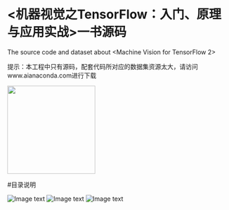 # <机器视觉之TensorFlow：入门、原理与应用实战>一书源码
The source code and dataset about &lt;Machine Vision for TensorFlow 2>



提示：本工程中只有源码，配套代码所对应的数据集资源太大，请访问www.aianaconda.com进行下载

<img src="https://www.aianaconda.com/static/code/shijuetf2.jpeg" width="200" />


#目录说明

![Image text](https://www.aianaconda.com/static/code/tf2_t1.png)
![Image text](https://www.aianaconda.com/static/code/tf2_t2.png)
![Image text](https://www.aianaconda.com/static/code/tf2_t3.png)
